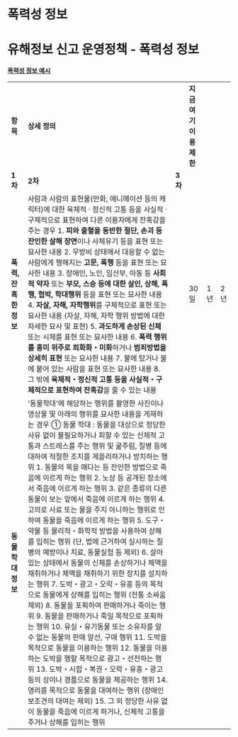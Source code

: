 # 폭력성 정보

**유해정보 신고 운영정책 - 폭력성 정보**
=========================

[**폭력성 정보 예시**](https://kakaomobilitysupport.zendesk.com/hc/ko/articles/35419908373401)

|  |  |  |  |  |  |
| --- | --- | --- | --- | --- | --- |
| **항목** | **상세 정의** | | **지금여기 이용 제한** | | |
| **1차** | **2차** | **3차** |
| **폭력, 잔혹한  정보** | 사람과 사람의 표현물(만화, 애니메이션 등의 캐릭터)에 대한 육체적 · 정신적 고통 등을 사실적 · 구체적으로 표현하여 다른 이용자에게 잔혹감을 주는 경우  1. **피와 출혈을 동반한 절단, 손괴 등 잔인한 살해 장면**이나 사체유기 등을 표현 또는 묘사한 내용 2. 무방비 상태에서 대응할 수 없는 사람에게 행해지는 **고문, 폭행** 등을 표현 또는 묘사한 내용 3. 장애인, 노인, 임산부, 아동 등 **사회적 약자** 또는 **부모, 스승 등에 대한 살인, 상해, 폭행, 협박, 학대행위** 등을 표현 또는 묘사한 내용 4. **자살, 자해, 자학행위**를 구체적으로 표현 또는 묘사한 내용 (자살, 자해, 자학 행위 방법에 대한 자세한 묘사 및 표현) 5. **과도하게 손상된 신체** 또는 시체를 표현 또는 묘사한 내용 6. **폭력 행위를 흥미 위주로 희화화・미화**하거나 **범죄방법을 상세히 표현** 또는 묘사한 내용 7. 불에 탔거나 불에 붙어 있는 사람을 표현 또는 묘사한 내용 8. 그 밖에 **육체적・정신적 고통 등을 사실적・구체적으로 표현하여 잔혹감**을 줄 수 있는 내용 | | 30일 | 1년 | 2년 |
| **동물학대 정보** | '동물학대'에 해당하는 행위를 촬영한 사진이나 영상물 및 아래의 행위를 묘사한 내용을 게재하는 경우  ① 동물 학대 : 동물을 대상으로 정당한 사유 없이 불필요하거나 피할 수 있는 신체적 고통과 스트레스를 주는 행위 및 굶주림, 질병 등에 대하여 적절한 조치를 게을리하거나 방치하는 행위  1. 동물의 목을 매다는 등 잔인한 방법으로 죽음에 이르게 하는 행위 2. 노상 등 공개된 장소에서 죽음에 이르게 하는 행위 3. 같은 종류의 다른 동물이 보는 앞에서 죽음에 이르게 하는 행위 4. 고의로 사료 또는 물을 주지 아니하는 행위로 인하여 동물을 죽음에 이르게 하는 행위 5. 도구・약물 등 물리적・화학적 방법을 사용하여 상해를 입히는 행위 (단, 법에 근거하여 실시하는 질병의 예방이나 치료, 동물실험 등 제외) 6. 살아 있는 상태에서 동물의 신체를 손상하거나 체액을 채취하거나 체액을 채취하기 위한 장치를 설치하는 행위 7. 도박・광고・오락・유흥 등의 목적으로 동물에게 상해를 입히는 행위 (전통 소싸움 제외) 8. 동물을 포획하여 판매하거나 죽이는 행위 9. 동물을 판매하거나 죽일 목적으로 포획하는 행위 10. 유실・유기동물 또는 소유자를 알 수 없는 동물의 판매 알선, 구매 행위 11. 도박을 목적으로 동물을 이용하는 행위 12. 동물을 이용하는 도박을 행할 목적으로 광고・선전하는 행위 13. 도박・시합・복권・오락・유흥・광고 등의 상이나 경품으로 동물을 제공하는 행위 14. 영리를 목적으로 동물을 대여하는 행위 (장애인 보조견의 대여는 제외) 15. 그 외 정당한 사유 없이 동물을 죽음에 이르게 하거나, 신체적 고통을 주거나 상해를 입히는 행위 | |